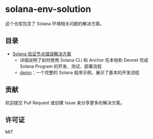 # solana-env-solution

这个仓库包含了 Solana 环境相关问题的解决方案。

## 目录

- [Solana 验证节点错误解决方案](./solana-test-validator-error-solution/solana-test-validator-error-solution.md)
  - 详细说明了如何使用 Solana CLI 和 Anchor 在本地和 Devnet 完成 Solana Program 的开发、测试、部署流程
  - [demo](./solana-test-validator-error-solution/src/demo)：一个完整的 Solana 程序示例，展示了基本的开发流程

## 贡献

欢迎提交 Pull Request 或创建 Issue 来分享更多的解决方案。

## 许可证

MIT

